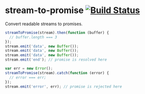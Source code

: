 stream-to-promise [![Build Status](https://travis-ci.org/valet-io/stream-to-promise.png)](https://travis-ci.org/valet-io/stream-to-promise)
=================

Convert readable streams to promises.


```js
streamToPromise(stream).then(function (buffer) {
  // buffer.length === 3
});
stream.emit('data', new Buffer());
stream.emit('data', new Buffer());
stream.emit('data', new Buffer());
stream.emit('end'); // promise is resolved here
```

```js
var err = new Error();
streamToPromise(stream).catch(function (error) {
  // error === err;
});
stream.emit('error', err); // promise is rejected here
```